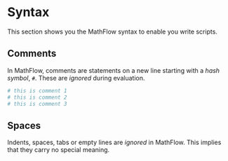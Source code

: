 # Syntax

This section shows you the MathFlow syntax to enable you write scripts.

## Comments

In MathFlow, comments are statements on a new line starting with a _hash symbol_, `#`. These are _ignored_ during evaluation.

```sh
# this is comment 1
# this is comment 2
# this is comment 3
```

## Spaces

Indents, spaces, tabs or empty lines are _ignored_ in MathFlow.
This implies that they carry no special meaning.
